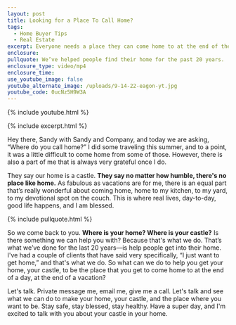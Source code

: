 ```yaml
---
layout: post
title: Looking for a Place To Call Home?
tags:
  - Home Buyer Tips
  - Real Estate
excerpt: Everyone needs a place they can come home to at the end of the day.
enclosure:
pullquote: We’ve helped people find their home for the past 20 years.
enclosure_type: video/mp4
enclosure_time:
use_youtube_image: false
youtube_alternate_image: /uploads/9-14-22-eagon-yt.jpg
youtube_code: 0ucNz5H9W3A
---
```

{% include youtube.html %}

{% include excerpt.html %}

Hey there, Sandy with Sandy and Company, and today we are asking, “Where do you call home?” I did some traveling this summer, and to a point, it was a little difficult to come home from some of those. However, there is also a part of me that is always very grateful once I do.&nbsp;

They say our home is a castle. **They say no matter how humble, there's no place like home.** As fabulous as vacations are for me, there is an equal part that’s really wonderful about coming home, home to my kitchen, to my yard, to my devotional spot on the couch. This is where real lives, day-to-day, good life happens, and I am blessed.

{% include pullquote.html %}

So we come back to you. **Where is your home? Where is your castle?** Is there something we can help you with? Because that's what we do. That’s what we’ve done for the last 20 years—is help people get into their home. I've had a couple of clients that have said very specifically, “I just want to get home,” and that's what we do. So what can we do to help you get your home, your castle, to be the place that you get to come home to at the end of a day, at the end of a vacation?

Let's talk. Private message me, email me, give me a call. Let's talk and see what we can do to make your home, your castle, and the place where you want to be. Stay safe, stay blessed, stay healthy. Have a super day, and I'm excited to talk with you about your castle in your home.